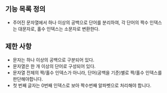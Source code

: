 ## 기능 목록 정의

- 주어진 문자열에서 하나 이상의 공백으로 단어를 분리하여, 각 단어의 짝수 인덱스는 대문자로, 홀수 인덱스는 소문자로 변환한다.

## 제한 사항

- 문자는 하나 이상의 공백으로 구분되어 있다.
- 문자열은 한 개 이상의 단어로 구성되어 있다.
- 문자열 전체의 짝/홀수 인덱스가 아니라, 단어(공백을 기준)별로 짝/홀수 인덱스를 판단해야합니다.
- 첫 번째 글자는 0번째 인덱스로 보아 짝수번째 알파벳으로 처리해야 합니다.

